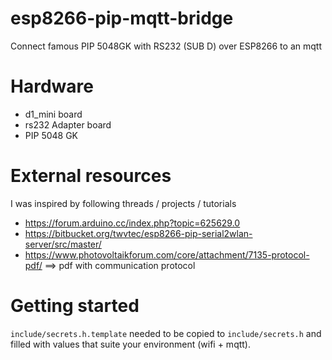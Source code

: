 # esp8266-pip-mqtt-bridge
Connect famous PIP 5048GK with RS232 (SUB D) over ESP8266 to an mqtt

# Hardware
* d1_mini board
* rs232 Adapter board
* PIP 5048 GK

# External resources
I was inspired by following threads / projects / tutorials
* https://forum.arduino.cc/index.php?topic=625629.0
* https://bitbucket.org/twvtec/esp8266-pip-serial2wlan-server/src/master/
* https://www.photovoltaikforum.com/core/attachment/7135-protocol-pdf/  ==> pdf with communication protocol

# Getting started

`include/secrets.h.template` needed to be copied to `include/secrets.h` and filled with values that suite your environment (wifi + mqtt).


